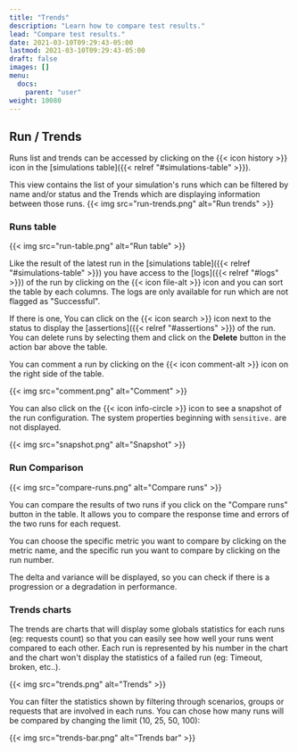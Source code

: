 ```yaml
---
title: "Trends"
description: "Learn how to compare test results."
lead: "Compare test results."
date: 2021-03-10T09:29:43-05:00
lastmod: 2021-03-10T09:29:43-05:00
draft: false
images: []
menu:
  docs:
    parent: "user"
weight: 10080
---
```


## Run / Trends

Runs list and trends can be accessed by clicking on the {{< icon history >}} icon in the [simulations table]({{< relref "#simulations-table" >}}).

This view contains the list of your simulation's runs which can be filtered by name and/or status and the Trends which are displaying information between those runs.
{{< img src="run-trends.png" alt="Run trends" >}}

### Runs table

{{< img src="run-table.png" alt="Run table" >}}

Like the result of the latest run in the [simulations table]({{< relref "#simulations-table" >}}) you have access to the [logs]({{< relref "#logs" >}}) of the run by clicking on the {{< icon file-alt >}} icon and you can sort the table by each columns. The logs are only available for run which are not flagged as "Successful".

If there is one, You can click on the {{< icon search >}} icon next to the status to display the [assertions]({{< relref "#assertions" >}}) of the run.
You can delete runs by selecting them and click on the **Delete** button in the action bar above the table.

You can comment a run by clicking on the {{< icon comment-alt >}} icon on the right side of the table.

{{< img src="comment.png" alt="Comment" >}}

You can also click on the {{< icon info-circle >}} icon to see a snapshot of the run configuration. The system properties beginning with `sensitive.` are not displayed.

{{< img src="snapshot.png" alt="Snapshot" >}}

### Run Comparison

{{< img src="compare-runs.png" alt="Compare runs" >}}

You can compare the results of two runs if you click on the "Compare runs" button in the table. It allows you to compare the response time and errors of the two runs for each request.

You can choose the specific metric you want to compare by clicking on the metric name, and the specific run you want to compare by clicking on the run number.

The delta and variance will be displayed, so you can check if there is a progression or a degradation in performance.

### Trends charts

The trends are charts that will display some globals statistics for each runs (eg: requests count) so that you can easily see how well your runs went compared to each other.
Each run is represented by his number in the chart and the chart won't display the statistics of a failed run (eg: Timeout, broken, etc..).

{{< img src="trends.png" alt="Trends" >}}

You can filter the statistics shown by filtering through scenarios, groups or requests that are involved in each runs.
You can chose how many runs will be compared by changing the limit (10, 25, 50, 100):

{{< img src="trends-bar.png" alt="Trends bar" >}}
